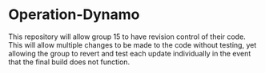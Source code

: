 Operation-Dynamo
================

This repository will allow group 15 to have revision control of their code. This will allow multiple changes to be made to the code without testing, yet allowing the group to revert and test each update individually in the event that the final build does not function.
